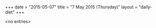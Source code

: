 +++
date = "2015-05-07"
title = "7 May 2015 (Thursday)"
layout = "daily-diet"
+++

<p>&lt;no entries&gt;</p>
